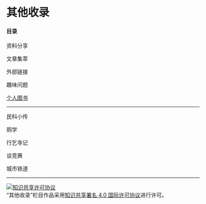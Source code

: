 # 其他收录

#### 目录

资料分享

文章集萃

外部链接

趣味问题

[个人图书](https://library.laplx.cc)

---

民科小传

厕学

行乞寺记

谈竞赛

城市铁道

---

<a rel="license" href="http://creativecommons.org/licenses/by/4.0/"><img alt="知识共享许可协议" style="border-width:0" src="https://i.creativecommons.org/l/by/4.0/88x31.png" /></a><br />“其他收录”栏目作品采用<a rel="license" href="http://creativecommons.org/licenses/by/4.0/">知识共享署名 4.0 国际许可协议</a>进行许可。

